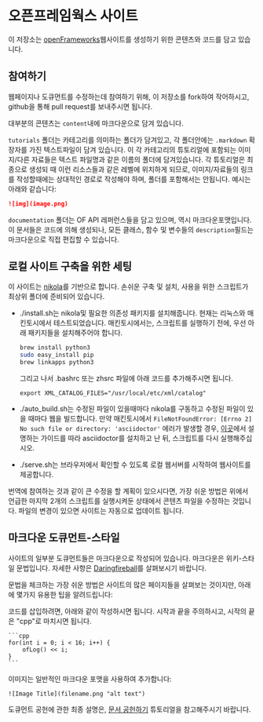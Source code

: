# 오픈프레임웍스 사이트

이 저장소는 [openFrameworks](http://openFrameworks.cc/)웹사이트를 생성하기 위한 콘텐츠와 코드를 담고 있습니다.

## 참여하기

웹페이지나 도큐먼트를 수정하는데 참여하기 위해, 이 저장소를 fork하여 작어하시고, github을 통해 pull request를 보내주시면 됩니다.

대부분의 콘텐츠는 `content`내에 마크다운으로 담겨 있습니다.

`tutorials` 폴더는 카테고리를 의미하는 폴더가 담겨있고, 각 폴더안에는 `.markdown` 확장자를 가진 텍스트파일이 담겨 있습니다. 이 각 카테고리의 튜토리얼에 포함되는 이미지/다른 자료들은 텍스트 파일명과 같은 이름의 폴더에 담겨있습니다. 각 튜토리얼은 최종으로 생성되 때 이런 리소스들과 같은 레벨에 위치하게 되므로, 이미지/자료들의 링크를 작성할때에는 상대적인 경로로 작성해야 하며, 폴더를 포함해서는 안됩니다. 예시는 아래와 같습니다:

```md
![img](image.png)
```

`documentation` 폴더는 OF API 레퍼런스들을 담고 있으며, 역시 마크다운포맷입니다. 이 문서들은 코드에 의해 생성되나, 모든 클래스, 함수 및 변수들의 `description`필드는 마크다운으로 직접 편집할 수 있습니다.

## 로컬 사이트 구축을 위한 세팅

이 사이트는 [nikola](https://getnikola.com)를 기반으로 합니다. 손쉬운 구축 및 설치, 사용을 위한 스크립트가 최상위 폴더에 준비되어 있습니다.

- ./install.sh는 nikola및 필요한 의존성 패키지를 설치해줍니다. 현재는 리눅스와 매킨토시에서 테스트되었습니다. 매킨토시에서는, 스크립트를 실행하기 전에, 우선 아래 패키지들을 설치해주어야 합니다.

  ```bash
  brew install python3
  sudo easy_install pip
  brew linkapps python3
  ```

  그리고 나서 .bashrc 또는 zhsrc 파일에 아래 코드를 추가해주시면 됩니다.

  `export XML_CATALOG_FILES="/usr/local/etc/xml/catalog"`

- ./auto_build.sh는 수정된 파일이 있을때마다 nikola를 구동하고 수정된 파일이 있을 때마다 웹을 빌드합니다. 만약 매킨토시에서 `FileNotFoundError: [Errno 2] No such file or directory: 'asciidoctor'` 에러가 발생할 경우, [이곳](http://asciidoctor.org/docs/install-asciidoctor-macosx/)에서 설명하는 가이드를 따라 asciidoctor를 설치하고 난 뒤, 스크립트를 다시 실행해주십시오.

- ./serve.sh는 브라우저에서 확인할 수 있도록 로컬 웹서버를 시작하여 웹사이트를 제공합니다. 

번역에 참여하는 것과 같이 큰 수정을 할 계획이 있으시다면, 가장 쉬운 방법은 위에서 언급한 마지막 2개의 스크립트를 실행시켜둔 상태에서 콘텐츠 파일을 수정하는 것입니다. 파일의 변경이 있으면 사이트는 자동으로 업데이트 됩니다.

## 마크다운 도큐먼트-스타일 

사이트의 일부분 도큐먼트들은 마크다운으로 작성되어 있습니다. 마크다운은 위키-스타일 문법입니다. 자세한 사항은 [Daringfireball](http://daringfireball.net/projects/markdown/)를 살펴보시기 바랍니다.

문법을 체크하는 가장 쉬운 방법은 사이트의 많은 페이지들을 살펴보는 것이지만, 아래에 몇가지 유용한 팁을 알려드립니다:

코드를 삽입하려면, 아래와 같이 작성하시면 됩니다. 시작과 끝을 주의하시고, 시작의 끝은 "cpp"로 마치시면 됩니다.

	```cpp
	for(int i = 0; i < 16; i++) {
		ofLog() << i;
	}
	```


이미지는 일반적인 마크다운 포맷을 사용하여 추가합니다:

    ![Image Title](filename.png "alt text")

도큐먼트 공헌에 관한 최종 설명은, [문서 공헌하기](http://openframeworks.cc/ko/tutorials/10_developers/003_contributing_to_the_documentation/) 튜토리얼을 참고해주시기 바랍니다.

